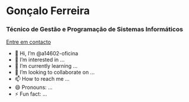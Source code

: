 <h1>Gonçalo Ferreira</h1>
<h3>Técnico de Gestão e Programação de Sistemas Informáticos</h3>
<a href="mailto:a14602@oficina.pt">
  Entre em contacto
</a>

- 👋 Hi, I’m @a14602-oficina
- 👀 I’m interested in ...
- 🌱 I’m currently learning ...
- 💞️ I’m looking to collaborate on ...
- 📫 How to reach me ...
- 😄 Pronouns: ...
- ⚡ Fun fact: ...

<!---
a14602-oficina/a14602-oficina is a ✨ special ✨ repository because its `README.md` (this file) appears on your GitHub profile.
You can click the Preview link to take a look at your changes.
--->
